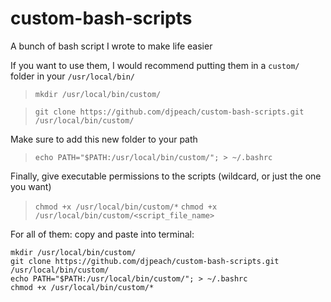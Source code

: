 # custom-bash-scripts
A bunch of bash script I wrote to make life easier

If you want to use them, I would recommend putting them in a `custom/` folder in your `/usr/local/bin/`
  > `mkdir /usr/local/bin/custom/`
  
  > `git clone https://github.com/djpeach/custom-bash-scripts.git /usr/local/bin/custom/`
  
Make sure to add this new folder to your path
  > `echo PATH="$PATH:/usr/local/bin/custom/"; > ~/.bashrc`
  
Finally, give executable permissions to the scripts (wildcard, or just the one you want)
  > `chmod +x /usr/local/bin/custom/*`
  > `chmod +x /usr/local/bin/custom/<script_file_name>`

For all of them: copy and paste into terminal:
```
mkdir /usr/local/bin/custom/
git clone https://github.com/djpeach/custom-bash-scripts.git /usr/local/bin/custom/
echo PATH="$PATH:/usr/local/bin/custom/"; > ~/.bashrc
chmod +x /usr/local/bin/custom/*

```

